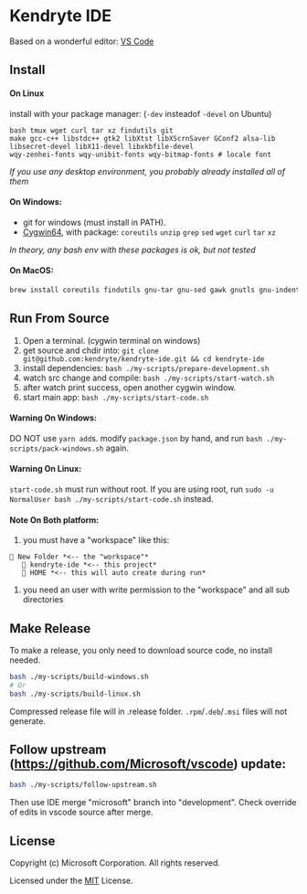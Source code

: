 # Kendryte IDE

Based on a wonderful editor: [VS Code](https://code.visualstudio.com)

## Install
#### On Linux
install with your package manager: (`-dev` insteadof `-devel` on Ubuntu)
```text
bash tmux wget curl tar xz findutils git
make gcc-c++ libstdc++ gtk2 libXtst libXScrnSaver GConf2 alsa-lib
libsecret-devel libX11-devel libxkbfile-devel
wqy-zenhei-fonts wqy-unibit-fonts wqy-bitmap-fonts # locale font
```

*If you use any desktop environment, you probably already installed all of them*

#### On Windows:
* git for windows (must install in PATH).
* [Cygwin64](https://cygwin.com/install.html), with package:
 `coreutils`
 `unzip`
 `grep`
 `sed`
 `wget`
 `curl`
 `tar`
 `xz`

*In theory, any bash env with these packages is ok, but not tested*

#### On MacOS:
```bash
brew install coreutils findutils gnu-tar gnu-sed gawk gnutls gnu-indent gnu-getopt wget md5sha1sum
```


## Run From Source
1. Open a terminal. (cygwin terminal on windows)
1. get source and chdir into: `git clone git@github.com:kendryte/kendryte-ide.git && cd kendryte-ide`
1. install dependencies: `bash ./my-scripts/prepare-development.sh`
1. watch src change and compile: `bash ./my-scripts/start-watch.sh`
1. after watch print success, open another cygwin window.
1. start main app: `bash ./my-scripts/start-code.sh`

#### Warning On Windows:
DO NOT use `yarn add`s.
modify `package.json` by hand, and run `bash ./my-scripts/pack-windows.sh` again.

#### Warning On Linux:
`start-code.sh` must run without root. If you are using root, run `sudo -u NormalUser bash ./my-scripts/start-code.sh` instead.

#### Note On Both platform:
1. you must have a "workspace" like this:
```
📁 New Folder *<-- the "workspace"*
   📁 kendryte-ide *<-- this project*
   📁 HOME *<-- this will auto create during run*
```
1. you need an user with write permission to the "workspace" and all sub directories


## Make Release

To make a release, you only need to download source code, no install needed.

```bash
bash ./my-scripts/build-windows.sh
# Or
bash ./my-scripts/build-linux.sh
```

Compressed release file will in .release folder.
`.rpm`/`.deb`/`.msi` files will not generate.

## Follow upstream (https://github.com/Microsoft/vscode) update:
```bash
bash ./my-scripts/follow-upstream.sh
```
Then use IDE merge "microsoft" branch into "development".
Check override of edits in vscode source after merge.

## License

Copyright (c) Microsoft Corporation. All rights reserved.

Licensed under the [MIT](LICENSE.txt) License.